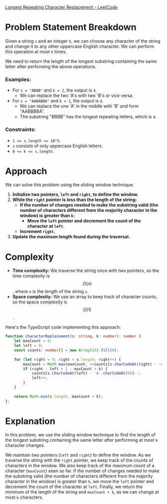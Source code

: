 [Longest Repeating Character Replacement - LeetCode](https://leetcode.com/problems/longest-repeating-character-replacement/description/)

# Problem Statement Breakdown
Given a string `s` and an integer `k`, we can choose any character of the string and change it to any other uppercase English character. We can perform this operation at most `k` times.

We need to return the length of the longest substring containing the same letter after performing the above operations.

### Examples:
- For `s = "ABAB"` and `k = 2`, the output is `4`.
  - We can replace the two 'A's with two 'B's or vice versa.
- For `s = "AABABBA"` and `k = 1`, the output is `4`.
  - We can replace the one 'A' in the middle with 'B' and form "AABBBBA".
  - The substring "BBBB" has the longest repeating letters, which is `4`.

### Constraints:
- `1 <= s.length <= 10^5`.
- `s` consists of only uppercase English letters.
- `0 <= k <= s.length`.

# Approach
We can solve this problem using the sliding window technique.

1. **Initialize two pointers, `left` and `right`, to define the window.**
2. **While the `right` pointer is less than the length of the string:**
   - **If the number of changes needed to make the substring valid (the number of characters different from the majority character in the window) is greater than `k`:**
     - **Move the `left` pointer and decrement the count of the character at `left`.**
   - **Increment `right`.**
3. **Update the maximum length found during the traversal.**

# Complexity
- **Time complexity:** We traverse the string once with two pointers, so the time complexity is $$O(n)$$, where `n` is the length of the string `s`.
- **Space complexity:** We use an array to keep track of character counts, so the space complexity is $$O(1)$$.

Here's the TypeScript code implementing this approach:

```typescript
function characterReplacement(s: string, k: number): number {
    let maxCount = 0;
    let left = 0;
    const counts: number[] = new Array(26).fill(0);
    
    for (let right = 0; right < s.length; right++) {
        maxCount = Math.max(maxCount, ++counts[s.charCodeAt(right) - 'A'.charCodeAt(0)]);
        if (right - left + 1 - maxCount > k) {
            counts[s.charCodeAt(left) - 'A'.charCodeAt(0)]--;
            left++;
        }
    }
    
    return Math.min(s.length, maxCount + k);
};

```

# Explanation
In this problem, we use the sliding window technique to find the length of the longest substring containing the same letter after performing at most `k` character changes.

We maintain two pointers (`left` and `right`) to define the window. As we traverse the string with the `right` pointer, we keep track of the counts of characters in the window. We also keep track of the maximum count of a character (`maxCount`) seen so far. If the number of changes needed to make the substring valid (the number of characters different from the majority character in the window) is greater than `k`, we move the `left` pointer and decrement the count of the character at `left`. Finally, we return the minimum of the length of the string and `maxCount + k`, as we can change at most `k` characters.